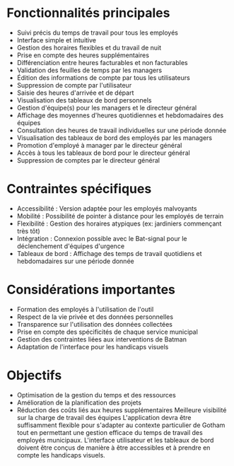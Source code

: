 # Fonctionnalités principales
- Suivi précis du temps de travail pour tous les employés
- Interface simple et intuitive
- Gestion des horaires flexibles et du travail de nuit
- Prise en compte des heures supplémentaires
- Différenciation entre heures facturables et non facturables
- Validation des feuilles de temps par les managers
- Édition des informations de compte par tous les utilisateurs
- Suppression de compte par l'utilisateur
- Saisie des heures d'arrivée et de départ
- Visualisation des tableaux de bord personnels
- Gestion d'équipe(s) pour les managers et le directeur général
- Affichage des moyennes d'heures quotidiennes et hebdomadaires des équipes
- Consultation des heures de travail individuelles sur une période donnée
- Visualisation des tableaux de bord des employés par les managers
- Promotion d'employé à manager par le directeur général
- Accès à tous les tableaux de bord pour le directeur général
- Suppression de comptes par le directeur général
# Contraintes spécifiques
- Accessibilité : Version adaptée pour les employés malvoyants
- Mobilité : Possibilité de pointer à distance pour les employés de terrain
- Flexibilité : Gestion des horaires atypiques (ex: jardiniers commençant très tôt)
- Intégration : Connexion possible avec le Bat-signal pour le déclenchement d'équipes d'urgence
- Tableaux de bord : Affichage des temps de travail quotidiens et hebdomadaires sur une période donnée
# Considérations importantes
- Formation des employés à l'utilisation de l'outil
- Respect de la vie privée et des données personnelles
- Transparence sur l'utilisation des données collectées
- Prise en compte des spécificités de chaque service municipal
- Gestion des contraintes liées aux interventions de Batman
- Adaptation de l'interface pour les handicaps visuels
# Objectifs
- Optimisation de la gestion du temps et des ressources
- Amélioration de la planification des projets
- Réduction des coûts liés aux heures supplémentaires
Meilleure visibilité sur la charge de travail des équipes
L'application devra être suffisamment flexible pour s'adapter au contexte particulier de Gotham tout en permettant une gestion efficace du temps de travail des employés municipaux. L'interface utilisateur et les tableaux de bord doivent être conçus de manière à être accessibles et à prendre en compte les handicaps visuels.
